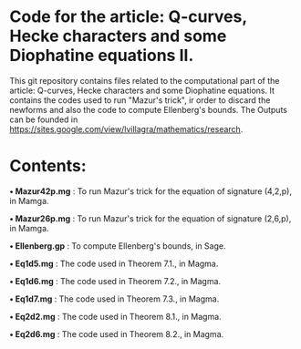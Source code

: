 # Code for the article: Q-curves, Hecke characters and some Diophatine equations II.

This git repository contains files related to the computational part of the article: Q-curves, Hecke characters and some Diophatine equations. It contains the codes used to run "Mazur's trick", ir order to discard the newforms and also the code to compute Ellenberg's bounds. The Outputs can be founded in https://sites.google.com/view/lvillagra/mathematics/research.


# Contents:

**• Mazur42p.mg** : To run Mazur's trick for the equation of signature (4,2,p), in Mamga.

**• Mazur26p.mg** : To run Mazur's trick for the equation of signature (2,6,p), in Mamga.

**• Ellenberg.gp** : To compute Ellenberg's bounds, in Sage.

**• Eq1d5.mg** :  The code used in Theorem 7.1., in Magma.

**• Eq1d6.mg** :  The code used in Theorem 7.2., in Magma.

**• Eq1d7.mg** :  The code used in Theorem 7.3., in Magma.

**• Eq2d2.mg** :  The code used in Theorem 8.1., in Magma.

**• Eq2d6.mg** :  The code used in Theorem 8.2., in Magma.
